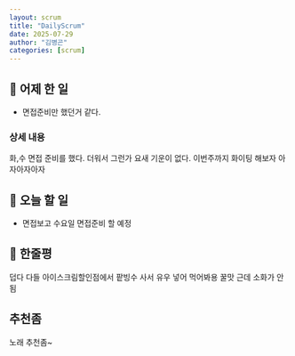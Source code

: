 ```yaml
---
layout: scrum
title: "DailyScrum"
date: 2025-07-29
author: "김병곤"
categories: [scrum]
---
```


## 📝 어제 한 일

- 면접준비만 했던거 같다.

### 상세 내용

화,수 면접 준비를 했다.
더워서 그런가 요새 기운이 없다. 이번주까지 화이팅 해보자 아자아자아자

## 🎯 오늘 할 일

- 면접보고 수요일 면접준비 할 예정

## 💭 한줄평

덥다 다들 아이스크림할인점에서 팥빙수 사서 유우 넣어 먹어봐용 꿀맛 근데 소화가 안됨

## 추천좀

노래 추천좀~
